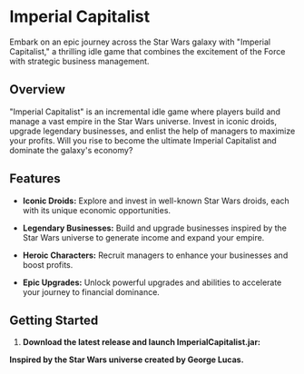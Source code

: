 # Imperial Capitalist

Embark on an epic journey across the Star Wars galaxy with "Imperial Capitalist," a thrilling idle game that combines the excitement of the Force with strategic business management.

## Overview

"Imperial Capitalist" is an incremental idle game where players build and manage a vast empire in the Star Wars universe. Invest in iconic droids, upgrade legendary businesses, and enlist the help of managers to maximize your profits. Will you rise to become the ultimate Imperial Capitalist and dominate the galaxy's economy?

## Features

- **Iconic Droids:** Explore and invest in well-known Star Wars droids, each with its unique economic opportunities.

- **Legendary Businesses:** Build and upgrade businesses inspired by the Star Wars universe to generate income and expand your empire.

- **Heroic Characters:** Recruit managers to enhance your businesses and boost profits.

- **Epic Upgrades:** Unlock powerful upgrades and abilities to accelerate your journey to financial dominance.

## Getting Started

1. **Download the latest release and launch ImperialCapitalist.jar:**


**Inspired by the Star Wars universe created by George Lucas.**
